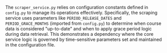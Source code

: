 The `scraper_service.py` relies on configuration constants defined in `config.py` to manage its operations effectively. Specifically, the scraping service uses parameters like `PERIOD_RELEASE_DATES` and `PERIOD_GRACE_MONTHS` (imported from `config.py`) to determine when course data is considered "up-to-date" and when to apply grace period logic during data retrieval. This demonstrates a dependency where the core service logic is governed by time-sensitive parameters set and maintained in the configuration file.